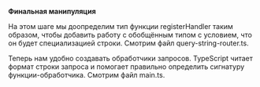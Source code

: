 **Финальная манипуляция**

На этом шаге мы доопределим тип функции registerHandler таким образом, чтобы добавить работу с обобщённым типом с условием, что он будет специализацией строки. Смотрим файл query-string-router.ts.

Теперь нам удобно создавать обработчики запросов. TypeScript читает формат строки запроса и помогает правильно определить сигнатуру функции-обработчика. Смотрим файл main.ts.
